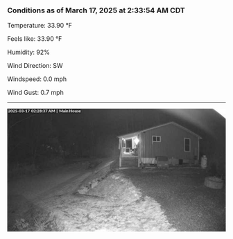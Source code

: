### Conditions as of March 17, 2025 at 2:33:54 AM CDT 

Temperature: 33.90 &deg;F

Feels like: 33.90 &deg;F

Humidity: 92%

Wind Direction: SW

Windspeed: 0.0 mph

Wind Gust: 0.7 mph

---

<img src="./images/latest.jpeg"/>

